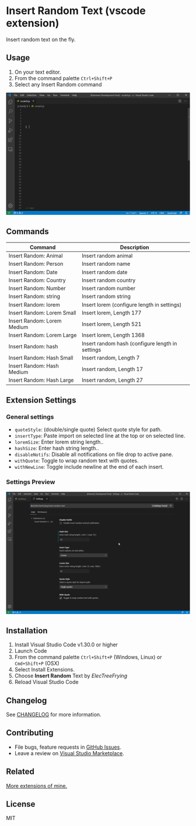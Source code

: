 
# Insert Random Text (vscode extension)

<!-- [![Current version of Insert Random Text][version svg]][package] [![Current downloads of Insert Random Text][downloads svg]][package] [![Current ratings of Insert Random Text][ratings svg]][package] -->

Insert random text on the fly.

## Usage

1. On your text editor.
1. From the command palette `Ctrl+Shift+P`
1. Select any Insert Random command

![insert-random-text-demo](images/playback.gif "Insert random text demo")

## Commands

| Command                     | Description                                         |
| --------------------------- | --------------------------------------------------- |
| Insert Random: Animal       | Insert random animal                                |
| Insert Random: Person       | Insert random name                                  |
| Insert Random: Date         | Insert random date                                  |
| Insert Random: Country      | Insert random country                               |
| Insert Random: Number       | Insert random number                                |
| Insert Random: string       | Insert random string                                |
| Insert Random: lorem        | Insert lorem (configure length in settings)         |
| Insert Random: Lorem Small  | Insert lorem, Length 177                            |
| Insert Random: Lorem Medium | Insert lorem, Length 521                            |
| Insert Random: Lorem Large  | Insert lorem, Length 1368                           |
| Insert Random: hash         | Insert random hash (configure length in settings    |
| Insert Random: Hash Small   | Insert random, Length 7                             |
| Insert Random: Hash Medium  | Insert random, Length 17                            |
| Insert Random: Hash Large   | Insert random, Length 27                            |

## Extension Settings

### General settings

* `quoteStyle`: (double/single quote) Select quote style for path.
* `insertType`: Paste import on selected line at the top or on selected line.
* `loremSize`: Enter lorem string length..
* `hashSize`: Enter hash string length..
* `disableNotifs`: Disable all notifications on file drop to active pane.
* `withQuote`: Toggle to wrap random text with quotes.
* `withNewLine`: Toggle include newline at the end of each insert.

### Settings Preview

![extension-settings-preview](images/settings.gif "Extension settings")

## Installation

  1. Install Visual Studio Code v1.30.0 or higher
  1. Launch Code
  1. From the command palette `Ctrl+Shift+P` (Windows, Linux) or `Cmd+Shift+P` (OSX)
  1. Select Install Extensions.
  1. Choose **Insert Random** Text by _ElecTreeFrying_
  1. Reload Visual Studio Code

## Changelog

See [CHANGELOG] for more information.

## Contributing

* File bugs, feature requests in [GitHub Issues].
* Leave a review on [Visual Studio Marketplace].

## Related

[More extensions of mine.]

## License

MIT

[version svg]: https://vsmarketplacebadge.apphb.com/version/ElecTreeFrying.insert-random-text.svg
[downloads svg]: https://vsmarketplacebadge.apphb.com/downloads/ElecTreeFrying.insert-random-text.svg
[ratings svg]: https://vsmarketplacebadge.apphb.com/rating-short/ElecTreeFrying.insert-random-text.svg
[package]: https://marketplace.visualstudio.com/items?itemName=ElecTreeFrying.insert-random-text

[VS Code]: https://code.visualstudio.com/
[extension]: https://marketplace.visualstudio.com/VSCode


[CHANGELOG]: https://marketplace.visualstudio.com/items/ElecTreeFrying.insert-random-text/changelog
[Github Issues]: https://github.com/ElecTreeFrying/insert-random-text/issues
[Visual Studio Marketplace]: https://marketplace.visualstudio.com/items?itemName=ElecTreeFrying.insert-random-text&ssr=false#review-details
[More extensions of mine.]: https://marketplace.visualstudio.com/publishers/ElecTreeFrying
